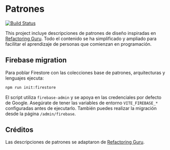 # Patrones

[![Build Status](https://drone.mikebgdev.com/api/badges/mikebgdev/Patrones/status.svg)](https://drone.mikebgdev.com/mikebgdev/Patrones)

This project incluye descripciones de patrones de diseño inspiradas en [Refactoring Guru](https://refactoring.guru/). Todo el contenido se ha simplificado y ampliado para facilitar el aprendizaje de personas que comienzan en programación.

## Firebase migration

Para poblar Firestore con las colecciones base de patrones, arquitecturas y lenguajes ejecuta:

```bash
npm run init:firestore
```

El script utiliza `firebase-admin` y se apoya en las credenciales por defecto de Google. Asegúrate de tener las
variables de entorno `VITE_FIREBASE_*` configuradas antes de ejecutarlo.
También puedes realizar la migración desde la página `/admin/firebase`.

## Créditos

Las descripciones de patrones se adaptaron de [Refactoring Guru](https://refactoring.guru/).
